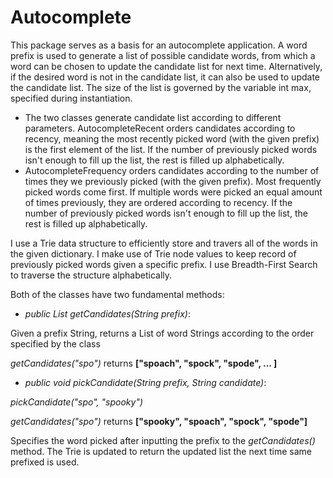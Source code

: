 Autocomplete
============

This package serves as a basis for an autocomplete application. A word prefix is used to generate a list of possible candidate words, from which a word can be chosen to update the candidate list for next time. Alternatively, if the desired word is not in the candidate list, it can also be used to update the candidate list. The size of the list is governed by the variable int max, specified during instantiation.
- The two classes generate candidate list according to different parameters. AutocompleteRecent orders candidates according to recency, meaning the most recently picked word (with the given prefix) is the first element of the list. If the number of previously picked words isn't enough to fill up the list, the rest is filled up alphabetically.
- AutocompleteFrequency orders candidates according to the number of times they we previously picked (with the given prefix). Most frequently picked words come first. If multiple words were picked an equal amount of times previously, they are ordered according to recency. If the number of previously picked words isn't enough to fill up the list, the rest is filled up alphabetically.  

I use a Trie data structure to efficiently store and travers all of the words in the given dictionary. I make use of Trie node values to keep record of previously picked words given a specific prefix. I use Breadth-First Search to traverse the structure alphabetically.

Both of the classes have two fundamental methods:

* *public* *List<String>* *getCandidates(String prefix)*: 

Given a prefix String, returns a List of word Strings according to the order specified by the class

*getCandidates("spo")* returns **\["spoach", "spock", "spode", ... \]**

* *public* *void* *pickCandidate(String prefix, String candidate)*:

*pickCandidate("spo", "spooky")*

*getCandidates("spo")* returns **\["spooky", "spoach", "spock", "spode"\]**

Specifies the word picked after inputting the prefix to the *getCandidates()* method. The Trie is updated to return the updated list the next time same prefixed is used.
